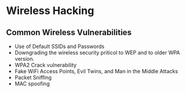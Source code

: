 # Wireless Hacking





## Common Wireless Vulnerabilities

* Use of Default SSIDs and Passwords
* Downgrading the wireless security priticol to WEP and to older WPA version.
* WPA2 Crack vulnerability
* Fake WiFi Access Points, Evil Twins, and Man in the Middle Attacks
* Packet Sniffing
* MAC spoofing



